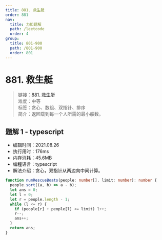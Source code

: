 ```yaml
---
title: 881. 救生艇
order: 881
nav:
  title: 力扣题解
  path: /leetcode
  order: 4
group:
  title: 801-900
  path: /801-900
  order: 801
---
```


# 881. 救生艇

> 链接：[881. 救生艇](https://leetcode-cn.com/problems/boats-to-save-people/)  
> 难度：中等  
> 标签：贪心、数组、双指针、排序  
> 简介：返回载到每一个人所需的最小船数。

## 题解 1 - typescript

- 编辑时间：2021.08.26
- 执行用时：176ms
- 内存消耗：45.6MB
- 编程语言：typescript
- 解法介绍：贪心，双指针从两边向中间计算。

```typescript
function numRescueBoats(people: number[], limit: number): number {
  people.sort((a, b) => a - b);
  let ans = 0;
  let l = 0;
  let r = people.length - 1;
  while (l <= r) {
    if (people[r] + people[l] <= limit) l++;
    r--;
    ans++;
  }
  return ans;
}
```
